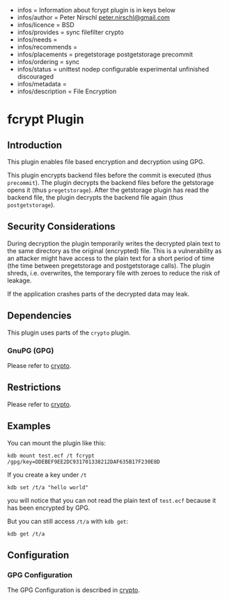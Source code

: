 - infos = Information about fcrypt plugin is in keys below
- infos/author = Peter Nirschl <peter.nirschl@gmail.com>
- infos/licence = BSD
- infos/provides = sync filefilter crypto
- infos/needs =
- infos/recommends =
- infos/placements = pregetstorage postgetstorage precommit
- infos/ordering = sync
- infos/status = unittest nodep configurable experimental unfinished discouraged
- infos/metadata =
- infos/description = File Encryption

# fcrypt Plugin

## Introduction

This plugin enables file based encryption and decryption using GPG.

This plugin encrypts backend files before the commit is executed (thus `precommit`).
The plugin decrypts the backend files before the getstorage opens it (thus `pregetstorage`).
After the getstorage plugin has read the backend file, the plugin decrypts the backend file again (thus `postgetstorage`).

## Security Considerations

During decryption the plugin temporarily writes the decrypted plain text to the same directory as the original (encrypted) file.
This is a vulnerability as an attacker might have access to the plain text for a short period of time (the time between pregetstorage and postgetstorage calls).
The plugin shreds, i.e. overwrites, the temporary file with zeroes to reduce the risk of leakage.

If the application crashes parts of the decrypted data may leak.

## Dependencies

This plugin uses parts of the `crypto` plugin.

### GnuPG (GPG)

Please refer to [crypto](../crypto/).

## Restrictions

Please refer to [crypto](../crypto/).

## Examples

You can mount the plugin like this:

	kdb mount test.ecf /t fcrypt /gpg/key=DDEBEF9EE2DC931701338212DAF635B17F230E8D

If you create a key under `/t`

	kdb set /t/a "hello world"

you will notice that you can not read the plain text of `test.ecf` because it has been encrypted by GPG.

But you can still access `/t/a` with `kdb get`:

	kdb get /t/a

## Configuration

### GPG Configuration

The GPG Configuration is described in [crypto](../crypto/).
